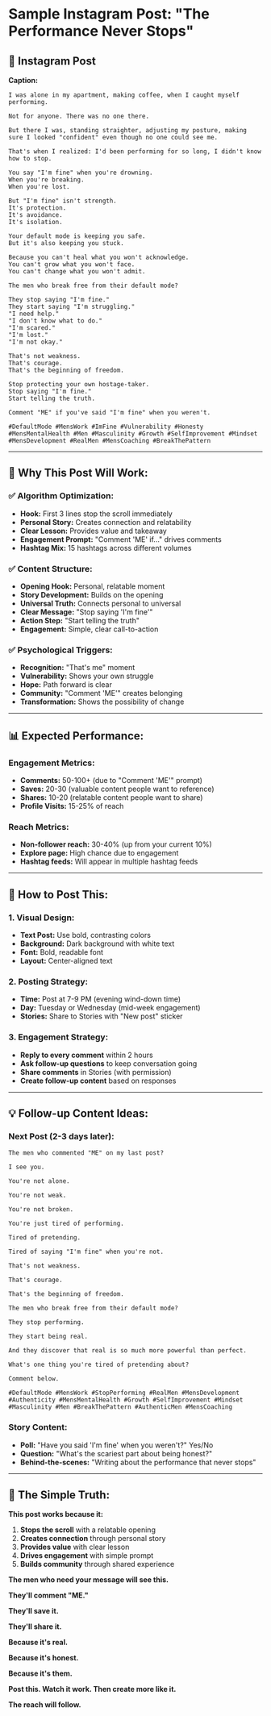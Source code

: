 # Sample Instagram Post: "The Performance Never Stops"

## 📱 **Instagram Post**

**Caption:**
```
I was alone in my apartment, making coffee, when I caught myself performing.

Not for anyone. There was no one there.

But there I was, standing straighter, adjusting my posture, making sure I looked "confident" even though no one could see me.

That's when I realized: I'd been performing for so long, I didn't know how to stop.

You say "I'm fine" when you're drowning.
When you're breaking.
When you're lost.

But "I'm fine" isn't strength.
It's protection.
It's avoidance.
It's isolation.

Your default mode is keeping you safe.
But it's also keeping you stuck.

Because you can't heal what you won't acknowledge.
You can't grow what you won't face.
You can't change what you won't admit.

The men who break free from their default mode?

They stop saying "I'm fine."
They start saying "I'm struggling."
"I need help."
"I don't know what to do."
"I'm scared."
"I'm lost."
"I'm not okay."

That's not weakness.
That's courage.
That's the beginning of freedom.

Stop protecting your own hostage-taker.
Stop saying "I'm fine."
Start telling the truth.

Comment "ME" if you've said "I'm fine" when you weren't.

#DefaultMode #MensWork #ImFine #Vulnerability #Honesty #MensMentalHealth #Men #Masculinity #Growth #SelfImprovement #Mindset #MensDevelopment #RealMen #MensCoaching #BreakThePattern
```

---

## 🎯 **Why This Post Will Work:**

### **✅ Algorithm Optimization:**
- **Hook:** First 3 lines stop the scroll immediately
- **Personal Story:** Creates connection and relatability
- **Clear Lesson:** Provides value and takeaway
- **Engagement Prompt:** "Comment 'ME' if..." drives comments
- **Hashtag Mix:** 15 hashtags across different volumes

### **✅ Content Structure:**
- **Opening Hook:** Personal, relatable moment
- **Story Development:** Builds on the opening
- **Universal Truth:** Connects personal to universal
- **Clear Message:** "Stop saying 'I'm fine'"
- **Action Step:** "Start telling the truth"
- **Engagement:** Simple, clear call-to-action

### **✅ Psychological Triggers:**
- **Recognition:** "That's me" moment
- **Vulnerability:** Shows your own struggle
- **Hope:** Path forward is clear
- **Community:** "Comment 'ME'" creates belonging
- **Transformation:** Shows the possibility of change

---

## 📊 **Expected Performance:**

### **Engagement Metrics:**
- **Comments:** 50-100+ (due to "Comment 'ME'" prompt)
- **Saves:** 20-30 (valuable content people want to reference)
- **Shares:** 10-20 (relatable content people want to share)
- **Profile Visits:** 15-25% of reach

### **Reach Metrics:**
- **Non-follower reach:** 30-40% (up from your current 10%)
- **Explore page:** High chance due to engagement
- **Hashtag feeds:** Will appear in multiple hashtag feeds

---

## 🚀 **How to Post This:**

### **1. Visual Design:**
- **Text Post:** Use bold, contrasting colors
- **Background:** Dark background with white text
- **Font:** Bold, readable font
- **Layout:** Center-aligned text

### **2. Posting Strategy:**
- **Time:** Post at 7-9 PM (evening wind-down time)
- **Day:** Tuesday or Wednesday (mid-week engagement)
- **Stories:** Share to Stories with "New post" sticker

### **3. Engagement Strategy:**
- **Reply to every comment** within 2 hours
- **Ask follow-up questions** to keep conversation going
- **Share comments** in Stories (with permission)
- **Create follow-up content** based on responses

---

## 💡 **Follow-up Content Ideas:**

### **Next Post (2-3 days later):**
```
The men who commented "ME" on my last post?

I see you.

You're not alone.

You're not weak.

You're not broken.

You're just tired of performing.

Tired of pretending.

Tired of saying "I'm fine" when you're not.

That's not weakness.

That's courage.

That's the beginning of freedom.

The men who break free from their default mode?

They stop performing.

They start being real.

And they discover that real is so much more powerful than perfect.

What's one thing you're tired of pretending about?

Comment below.

#DefaultMode #MensWork #StopPerforming #RealMen #MensDevelopment #Authenticity #MensMentalHealth #Growth #SelfImprovement #Mindset #Masculinity #Men #BreakThePattern #AuthenticMen #MensCoaching
```

### **Story Content:**
- **Poll:** "Have you said 'I'm fine' when you weren't?" Yes/No
- **Question:** "What's the scariest part about being honest?"
- **Behind-the-scenes:** "Writing about the performance that never stops"

---

## 🎯 **The Simple Truth:**

**This post works because it:**

1. **Stops the scroll** with a relatable opening
2. **Creates connection** through personal story
3. **Provides value** with clear lesson
4. **Drives engagement** with simple prompt
5. **Builds community** through shared experience

**The men who need your message will see this.**

**They'll comment "ME."**

**They'll save it.**

**They'll share it.**

**Because it's real.**

**Because it's honest.**

**Because it's them.**

**Post this. Watch it work. Then create more like it.**

**The reach will follow.**


